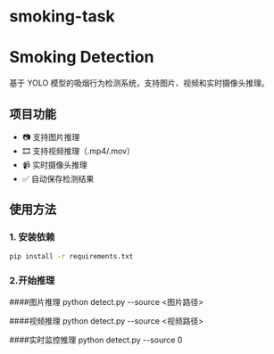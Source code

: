 # smoking-task
# Smoking Detection

基于 YOLO 模型的吸烟行为检测系统，支持图片、视频和实时摄像头推理。

## 项目功能

- 📷 支持图片推理
- 🎞 支持视频推理（.mp4/.mov）
- 📹 实时摄像头推理
- ✅ 自动保存检测结果

## 使用方法

### 1. 安装依赖

```bash
pip install -r requirements.txt
```
### 2.开始推理

####图片推理
python detect.py --source <图片路径>

####视频推理
python detect.py --source <视频路径>

####实时监控推理
python detect.py --source 0
```

